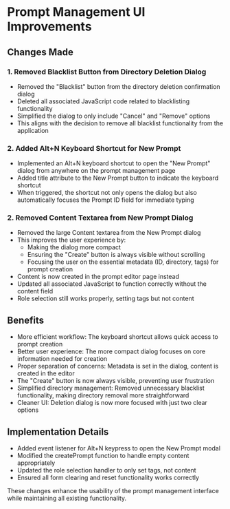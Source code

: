 # Prompt Management UI Improvements

## Changes Made

### 1. Removed Blacklist Button from Directory Deletion Dialog

- Removed the "Blacklist" button from the directory deletion confirmation dialog
- Deleted all associated JavaScript code related to blacklisting functionality
- Simplified the dialog to only include "Cancel" and "Remove" options
- This aligns with the decision to remove all blacklist functionality from the application

### 2. Added Alt+N Keyboard Shortcut for New Prompt

- Implemented an Alt+N keyboard shortcut to open the "New Prompt" dialog from anywhere on the prompt management page
- Added title attribute to the New Prompt button to indicate the keyboard shortcut
- When triggered, the shortcut not only opens the dialog but also automatically focuses the Prompt ID field for immediate typing

### 2. Removed Content Textarea from New Prompt Dialog

- Removed the large Content textarea from the New Prompt dialog
- This improves the user experience by:
  - Making the dialog more compact
  - Ensuring the "Create" button is always visible without scrolling
  - Focusing the user on the essential metadata (ID, directory, tags) for prompt creation
- Content is now created in the prompt editor page instead
- Updated all associated JavaScript to function correctly without the content field
- Role selection still works properly, setting tags but not content

## Benefits

- More efficient workflow: The keyboard shortcut allows quick access to prompt creation
- Better user experience: The more compact dialog focuses on core information needed for creation
- Proper separation of concerns: Metadata is set in the dialog, content is created in the editor
- The "Create" button is now always visible, preventing user frustration
- Simplified directory management: Removed unnecessary blacklist functionality, making directory removal more straightforward
- Cleaner UI: Deletion dialog is now more focused with just two clear options

## Implementation Details

- Added event listener for Alt+N keypress to open the New Prompt modal
- Modified the createPrompt function to handle empty content appropriately
- Updated the role selection handler to only set tags, not content
- Ensured all form clearing and reset functionality works correctly

These changes enhance the usability of the prompt management interface while maintaining all existing functionality.
